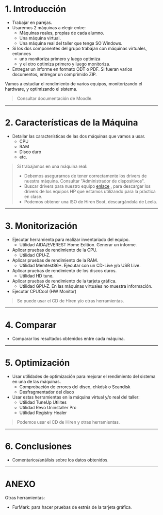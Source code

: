 

# 1. Introducción

* Trabajar en parejas.
* Usaremos 2 máquinas a elegir entre:
    * Máquinas reales, propias de cada alumno.
    * Una máquina virtual.
    * Una máquina real del taller que tenga SO Windows.
* Si los dos componentes del grupo trabajan con máquinas virtuales, entonces
    * uno monitoriza primero y luego optimiza 
    * y el otro optimiza primero y luego monitoriza.
* Entregar un informe en formato ODT o PDF. Si fueran varios documentos,
entregar un comprimido ZIP.

Vamos a estudiar el rendimiento de varios equipos, monitorizando el hardware,
y optimizando el sistema.

> Consultar documentación de Moodle.

---

# 2. Características de la Máquina

* Detallar las características de las dos máquinas que vamos a usar.
    * CPU
    * RAM
    * Disco duro
    * etc.

> Si trabajamos en una máquina real:
> * Debemos asegurarnos de tener correctamente los drivers de nuestra máquina. Consultar "Administrador de dispositivos".
> * Buscar drivers para nuestro equipo [enlace](https://support.hp.com/es-es/product/hp-compaq-dx6100-microtower-pc/402168/drivers)
, para descargar los drivers de los equipos HP que estamos utilizando para la práctica en clase.
> * Podemos obtener una ISO de Hiren Boot, descargándola de Leela.
    
---

# 3. Monitorización

* Ejecutar herramienta para realizar inventariado del equipo.
    * Utilidad AIDA/EVEREST Home Edition. Generar un informe.
* Aplicar pruebas de rendimiento de la CPU.
    * Utilidad CPU‐Z.
* Aplicar pruebas de rendimiento de la RAM.
    * Utilidad Memtest86+. Ejecutar con un CD-Live y/o USB Live.
* Aplicar pruebas de rendimiento de los discos duros.
    * Utilidad HD tune.
* Aplicar pruebas de rendimiento de la tarjeta gráfica.
    * Utilidad GPU‐Z. En las máquinas virtuales no muestra información.
* Ejecutar CPUCool (HW Monitor)

> Se puede usar el CD de Hiren y/o otras herramientas.

---

# 4. Comparar

* Comparar los resultados obtenidos entre cada máquina.

---

# 5. Optimización

* Usar utilidades de optimización para mejorar el rendimiento del sistema en una de las máquinas.
    * Comprobación de errores del disco, chkdsk o Scandisk
    * Desfragmentador del disco
* Usar estas herramientas en la máquina virtual y/o real del taller:
    * Utilidad TuneUp Utilites
    * Utilidad Revo Uninstaller Pro
    * Utilidad Registry Healer

> Podemos usar el CD de Hiren y otras herramientas.

---

# 6. Conclusiones

* Comentarios/análisis sobre los datos obtenidos.

---

# ANEXO

Otras herramientas:
* FurMark: para hacer pruebas de estrés de la tarjeta gráfica.
